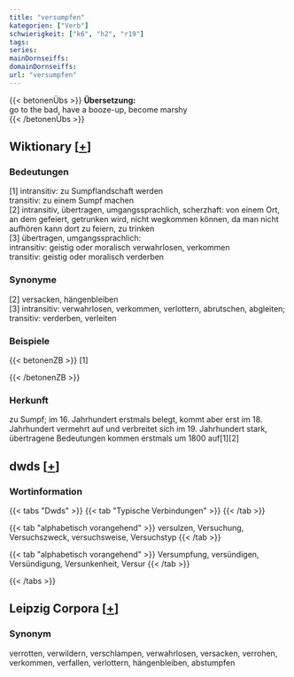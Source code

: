 ```yaml
---
title: "versumpfen"
kategorien: ["Verb"]
schwierigkeit: ["k6", "h2", "r19"]
tags:
series:
mainDornseiffs:
domainDornseiffs:
url: "versumpfen"
---
```


{{< betonenÜbs >}}
**Übersetzung:**  
go to the bad, have a booze-up, become marshy  
{{< /betonenÜbs >}}

## Wiktionary [[+](https://de.wiktionary.org/wiki/versumpfen)]

### Bedeutungen
[1] intransitiv: zu Sumpflandschaft werden  
transitiv: zu einem Sumpf machen  
[2] intransitiv, übertragen, umgangssprachlich, scherzhaft: von einem Ort, an dem gefeiert, getrunken wird, nicht wegkommen können, da man nicht aufhören kann dort zu feiern, zu trinken  
[3] übertragen, umgangssprachlich:  
intransitiv: geistig oder moralisch verwahrlosen, verkommen  
transitiv: geistig oder moralisch verderben  

### Synonyme
[2] versacken, hängenbleiben  
[3] intransitiv: verwahrlosen, verkommen, verlottern, abrutschen, abgleiten; transitiv: verderben, verleiten  

### Beispiele
{{< betonenZB >}}
[1]  

{{< /betonenZB >}}
### Herkunft
zu Sumpf; im 16. Jahrhundert erstmals belegt, kommt aber erst im 18. Jahrhundert vermehrt auf und verbreitet sich im 19. Jahrhundert stark, übertragene Bedeutungen kommen erstmals um 1800 auf[1][2]  



## dwds [[+](https://www.dwds.de/wb/versumpfen)]

### Wortinformation
{{< tabs "Dwds" >}}
{{< tab "Typische Verbindungen" >}}
{{< /tab >}}

{{< tab "alphabetisch vorangehend" >}}
versulzen, Versuchung, Versuchszweck, versuchsweise, Versuchstyp
{{< /tab >}}

{{< tab "alphabetisch vorangehend" >}}
Versumpfung, versündigen, Versündigung, Versunkenheit, Versur
{{< /tab >}}

{{< /tabs >}}

## Leipzig Corpora [[+](https://corpora.uni-leipzig.de/en/res?word=versumpfen&corpusId=deu_newscrawl-public_2018)]


### Synonym
verrotten, verwildern, verschlampen, verwahrlosen, versacken, verrohen, verkommen, verfallen, verlottern, hängenbleiben, abstumpfen

